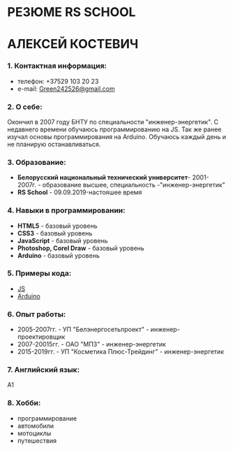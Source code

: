 # РЕЗЮМЕ RS SCHOOL
# АЛЕКСЕЙ КОСТЕВИЧ

### 1. Контактная информация:
* телефон: +37529 103 20 23
* e-mail: Green242526@gmail.com

### 2. О себе:
Окончил в 2007 году БНТУ по специальности "инженер-энергетик". С недавнего времени обучаюсь программированию на JS. Так же ранее изучал основы программирования на Arduino. Обучаюсь каждый день и не планирую останавливаться. 

### 3. Образование:
* **Белорусский национальный технический университет**- 2001-2007г. - образование высшее, специальность -"инженер-энергетик"
* **RS School** - 09.09.2019-настояшее время

### 4. Навыки в программировании:
* **HTML5** - базовый уровень
* **CSS3** - базовый уровень
* **JavaScript** - базовый уровень
* **Photoshop, Corel Draw** - базовый уровень
* **Arduino** - базовый уровень

### 5. Примеры кода:
* [JS](https://htmlweb.ru/java/example/validation_ip.php)
* [Arduino](http://freeduino.ru/arduino/sample_EEPROM.html)

### 6. Опыт работы:
* 2005-2007гг. - УП "Белэнергосетьпроект" - инженер-проектировщик
* 2007-20015гг. - ОАО "МПЗ" - инженер-энергетик
* 2015-2019гг. - УП "Косметика Плюс-Трейдинг" - инженер-энергетик

### 7. Английский язык:
   A1

### 8. Хобби:
* программирование
* автомобили
* мотоциклы
* путешествия